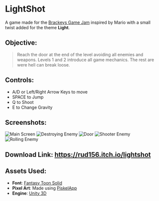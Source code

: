 # LightShot
A game made for the [Brackeys Game Jam](https://itch.io/jam/brackeys) inspired by Mario with a small twist added for the theme **Light**.

## Objective:
> Reach the door at the end of the level avoiding all enemies and weapons. Levels 1 and 2 introduce all game mechanics. The rest are were hell can break loose.

## Controls:
- A/D or Left/Right Arrow Keys to move
- SPACE to Jump
- Q to Shoot
- E to Change Gravity

## Screenshots:
![Main Screen](./Screenshots/Shot_1.png)
![Destroying Enemy](./Screenshots/Shot_2.png)
![Door](./Screenshots/Shot_3.png)
![Shooter Enemy](./Screenshots/Shot_4.png)
![Rolling Enemy](./Screenshots/Shot_5.png)

## Download Link: https://rud156.itch.io/lightshot

## Assets Used:
- **Font**: [Fantasy Toon Solid](https://www.dafont.com/janda-manatee.font)
- **Pixel Art**: Made using [PiskelApp](https://www.piskelapp.com)
- **Engine**: [Unity 3D](https://unity3d.com/)
